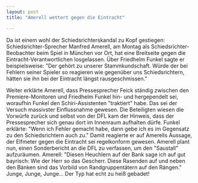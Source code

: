 ```yaml
---
layout: post
title: "Amerell wettert gegen die Eintracht"

---
```


Da ist einem wohl der Schiedsrichterskandal zu Kopf gestiegen: Schiedsrichter-Sprecher Manfred Amerell, am Montag als Schiedsrichter-Beobachter beim Spiel in München vor Ort, hat eine Breitseite gegen die Eintracht-Verantwortlichen losgelassen. Über Friedhelm Funkel sagte er beispielsweise: "Der gehört zu unserer Stammkundschaft. Würde der bei Fehlern seiner Spieler so reagieren wie gegenüber uns Schiedsrichtern, hätten sie ihn bei der Eintracht längst rausgeschmissen."

Weiter erklärte Amerell, dass Pressesprecher Feick ständig zwischen den Premiere-Monitoren und Friedhelm Funkel hin- und hergependelt sei, woraufhin Funkel den Schiri-Assistenten "traktiert" habe. Das sei der Versuch massivster Einflussnahme gewesen. Die Beteiligten wiesen die Vorwürfe zurück und selbst von der DFL kam der Hinweis, dass der Pressesprecher sich genau dort im Innenraum aufhalten dürfe. Funkel erklärte: "Wenn ich Fehler gemacht habe, dann gebe ich es im Gegensatz zu den Schiedsrichtern auch zu." Damit reagierte er auf Amerells Aussage, der Elfmeter gegen die Eintracht sei regelkonform gewesen. Amerell plant nun, einen Sonderbericht an die DFL zu verfassen, um den "Saustall" aufzuräumen. Amerell: "Diesen Heuchlern auf der Bank sage ich auf gut bayrisch: Wie der Herr so das Gescherr. Diese Rasenden auf und neben den Bänken sind das Vorbild von Randgruppentätern auf den Rängen." Junge, Junge, Junge... Der Typ hat echt zu heiß gebadet!
